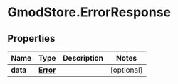 # GmodStore.ErrorResponse

## Properties

Name | Type | Description | Notes
------------ | ------------- | ------------- | -------------
**data** | [**Error**](Error.md) |  | [optional] 


